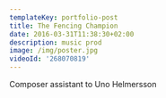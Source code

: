 ```yaml
---
templateKey: portfolio-post
title: The Fencing Champion
date: 2016-03-31T11:38:30+02:00
description: music prod
image: /img/poster.jpg
videoId: '268070819'
---
```

Composer assistant to Uno Helmersson
